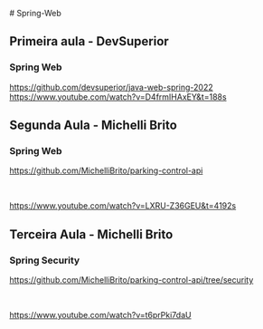 ﻿﻿﻿﻿# Spring-Web

## Primeira aula - DevSuperior

### Spring Web

https://github.com/devsuperior/java-web-spring-2022
<br>
https://www.youtube.com/watch?v=D4frmIHAxEY&t=188s

## Segunda Aula - Michelli Brito

### Spring Web

https://github.com/MichelliBrito/parking-control-api

<br>

https://www.youtube.com/watch?v=LXRU-Z36GEU&t=4192s

##  Terceira Aula - Michelli Brito

### Spring Security

https://github.com/MichelliBrito/parking-control-api/tree/security

<br>

https://www.youtube.com/watch?v=t6prPki7daU
